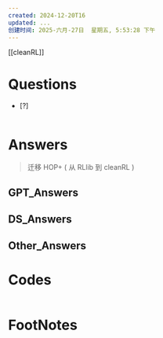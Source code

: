 ```yaml
---
created: 2024-12-20T16
updated: ...
创建时间: 2025-六月-27日  星期五, 5:53:28 下午
---
```

[[cleanRL]]

# Questions

- [?] 

```python

```

# Answers
>迁移 HOP+ ( 从 RLlib 到 cleanRL )

## GPT_Answers


## DS_Answers


## Other_Answers


# Codes

```python

```


# FootNotes
